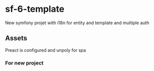 # sf-6-template
New symfony projet with i18n for entity and template and multiple auth 

## Assets
Preact is configured and unpoly for spa

### For new project
